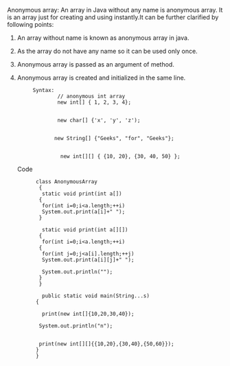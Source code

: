 Anonymous array: An array in Java without any name is anonymous array. It is an array just for creating and using instantly.It can be further                         clarified by following points:
1) An array without name is known as anonymous array in java. 
2) As the array do not have any name so it can be used only once. 
3) Anonymous array is passed as an argument of method. 
4) Anonymous array is created and initialized in the same line.
    
            Syntax:
                    // anonymous int array 
                    new int[] { 1, 2, 3, 4};  

                      
                    new char[] {'x', 'y', 'z'); 

                   
                   new String[] {"Geeks", "for", "Geeks"}; 

                 
                     new int[][] { {10, 20}, {30, 40, 50} };
                    
      Code
      
             class AnonymousArray
              {
               static void print(int a[])
              {
               for(int i=0;i<a.length;++i)
               System.out.print(a[i]+" ");
              }
 
               static void print(int a[][])
              {
               for(int i=0;i<a.length;++i)
              {
               for(int j=0;j<a[i].length;++j)
               System.out.print(a[i][j]+" ");
 
               System.out.println("");
              }
              }
  
               public static void main(String...s)
             {
  
               print(new int[]{10,20,30,40});
 
              System.out.println("n");
  
 
              print(new int[][]{{10,20},{30,40},{50,60}});  
             }
             }

 
